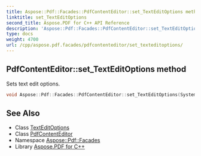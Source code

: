 ```yaml
---
title: Aspose::Pdf::Facades::PdfContentEditor::set_TextEditOptions method
linktitle: set_TextEditOptions
second_title: Aspose.PDF for C++ API Reference
description: 'Aspose::Pdf::Facades::PdfContentEditor::set_TextEditOptions method. Sets text edit options in C++.'
type: docs
weight: 4700
url: /cpp/aspose.pdf.facades/pdfcontenteditor/set_texteditoptions/
---
```

## PdfContentEditor::set_TextEditOptions method


Sets text edit options.

```cpp
void Aspose::Pdf::Facades::PdfContentEditor::set_TextEditOptions(System::SharedPtr<Aspose::Pdf::Text::TextEditOptions> value)
```

## See Also

* Class [TextEditOptions](../../../aspose.pdf.text/texteditoptions/)
* Class [PdfContentEditor](../)
* Namespace [Aspose::Pdf::Facades](../../)
* Library [Aspose.PDF for C++](../../../)
